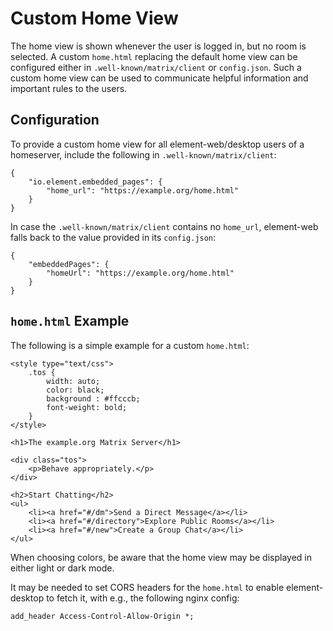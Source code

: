 # Custom Home View

The home view is shown whenever the user is logged in, but no room is selected.
A custom `home.html` replacing the default home view can be configured either in `.well-known/matrix/client` or `config.json`.
Such a custom home view can be used to communicate helpful information and important rules to the users.

## Configuration

To provide a custom home view for all element-web/desktop users of a homeserver, include the following in `.well-known/matrix/client`:

```
{
    "io.element.embedded_pages": {
        "home_url": "https://example.org/home.html"
    }
}
```

In case the `.well-known/matrix/client` contains no `home_url`, element-web falls back to the value provided in its `config.json`:

```
{
    "embeddedPages": {
        "homeUrl": "https://example.org/home.html"
    }
}
```


## `home.html` Example

The following is a simple example for a custom `home.html`:

```
<style type="text/css">
	.tos {
		width: auto;
		color: black;
		background : #ffcccb;
		font-weight: bold;
	}
</style>

<h1>The example.org Matrix Server</h1>

<div class="tos">
	<p>Behave appropriately.</p>
</div>

<h2>Start Chatting</h2>
<ul>
	<li><a href="#/dm">Send a Direct Message</a></li>
	<li><a href="#/directory">Explore Public Rooms</a></li>
	<li><a href="#/new">Create a Group Chat</a></li>
</ul>
```

When choosing colors, be aware that the home view may be displayed in either light or dark mode.

It may be needed to set CORS headers for the `home.html` to enable element-desktop to fetch it, with e.g., the following nginx config:

```
add_header Access-Control-Allow-Origin *;
```

